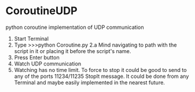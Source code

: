 # CoroutineUDP
python coroutine implementation of UDP communication
1. Start Terminal
2. Type >>>python Coroutine.py
2.a Mind navigating to path with the script in it or placing it before the script's name.
3. Press Enter button
4. Watch UDP communication
5. Watching has no time limit. To force to stop it could be good to send to any of the ports 11234/11235 StopIt message.
   It could be done from any Terminal and maybe easily implemented in the nearest future.
